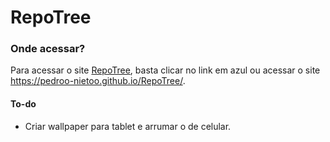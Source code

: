 # RepoTree

### Onde acessar?
Para acessar o site [RepoTree](https://pedroo-nietoo.github.io/RepoTree/), basta clicar no link em azul ou acessar o site https://pedroo-nietoo.github.io/RepoTree/.

#### To-do
- Criar wallpaper para tablet e arrumar o de celular.
